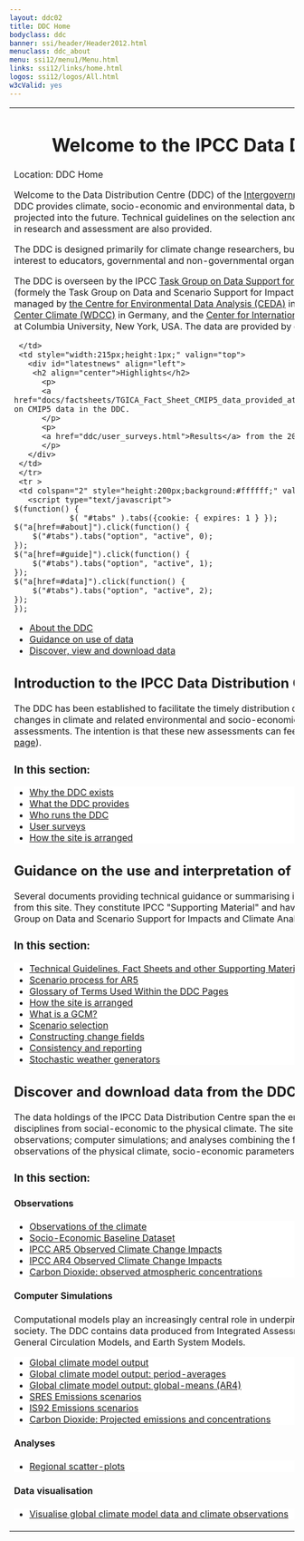 ```yaml
---
layout: ddc02
title: DDC Home
bodyclass: ddc
banner: ssi/header/Header2012.html
menuclass: ddc_about
menu: ssi12/menu1/Menu.html
links: ssi12/links/home.html
logos: ssi12/logos/All.html
w3cValid: yes
---
```


<table style="width:100%;">
     <tr>
     <td style="height:1pt;" valign="top">
       <div id="content">
 <div id="pagetit">
   <h1 align="center">Welcome to the IPCC Data Distribution Centre</h1>
 </div>
   <!-- End of Page Title Block -->
 
   <!-- Breadcrumb1 -->
   <div id="breadcrumb1" align="left">
   Location: DDC Home
   </div>
   <!-- End of Breadcrumb1 -->
   
   <p/> Welcome to the Data Distribution Centre (DDC) of the
   <a href="http://www.ipcc.ch">Intergovernmental Panel on Climate Change (IPCC)</a>.
   The DDC provides climate, socio-economic and environmental data, both from the past and also in scenarios projected into the future. Technical guidelines on the selection and use of different types of data and scenarios in research and assessment are also provided.
   
<p/>  The DDC is designed primarily for climate change researchers, but materials contained on the site may also be of interest to educators, governmental and non-governmental organisations, and the general public.

<p/> The DDC is overseen by the IPCC
 <a href="https://www.ipcc.ch/data/">Task Group on Data Support for Climate Change Assessments (TG-DATA)
</a>
(formely the Task Group on Data and Scenario Support for Impact and Climate Analysis - TGICA)
and jointly managed by <a href="http://ceda.ac.uk" target="new" title="formerly the British Atmospheric Data Centre (BADC)">the
  Centre for Environmental Data Analysis (CEDA)</a> in the United Kingdom,
  the <a href="http://www.wdc-climate.de" target="new">
  ICSU World Data Center Climate (WDCC)</a> in Germany, and the <a href="http://www.ciesin.columbia.edu" target="new">
  Center for International Earth Science Information Network (CIESIN)</a> at Columbia University,
  New York, USA.
  The data are provided by co-operating modelling and analysis centres.
 
 </div>

     </td>
     <td style="width:215px;height:1px;" valign="top">
       <div id="latestnews" align="left">
        <h2 align="center">Highlights</h2>
          <p>
          <a href="docs/factsheets/TGICA_Fact_Sheet_CMIP5_data_provided_at_the_IPCC_DDC_Ver_1_2016.pdf">Factsheet</a> on CMIP5 data in the DDC.
          </p>
          <p>
          <a href="ddc/user_surveys.html">Results</a> from the 2015 user survey.
          </p>
       </div>
     </td>
     </tr>
     <tr >
     <td colspan="2" style="height:200px;background:#ffffff;" valign="top" >
       <script type="text/javascript">
 	$(function() {
                $( "#tabs" ).tabs({cookie: { expires: 1 } });
    $("a[href=#about]").click(function() {
        $("#tabs").tabs("option", "active", 0);
    });
    $("a[href=#guide]").click(function() {
        $("#tabs").tabs("option", "active", 1);
    });
    $("a[href=#data]").click(function() {
        $("#tabs").tabs("option", "active", 2);
    });
 	});
 </script>
<!-- how to make tab selection stick: http://stackoverflow.com/questions/5066581/jquery-ui-tabs-wont-save-selected-tab-index-upon-page-reload  expiry time in days-->
 		<!-- $( "#tabs" ).tabs({ cookie: { expires: 1 } }); -->
 <div class="demo">
 <div id="tabs">
 	<ul>
 		<li><a href="#about">About the DDC</a></li>
 		<li><a href="#guide">Guidance on use of data</a></li>
 		<li><a href="#data">Discover, view and download data</a></li>
 	</ul>

<!-- First tab: ABOUT -->
 <div id="about">
<h2>Introduction to the IPCC Data Distribution Centre (<a href="/ddc/ddc_about.html">Full page</a>)</h2>

  <p>   The DDC has been established to facilitate the timely distribution of a consistent set of
  up-to-date scenarios of changes in climate and related environmental and socio-economic factors for
  use in climate impacts assessments. The intention is that these new assessments can feed into the
  review process of the IPCC
 (<a class="lx" href="/ddc/ddc_about.html">Full page</a>).
</p>

<h3> In this section:</h3>
<ul class="lx" style="background:#ffffff;">
  <li class="lx"> <a class="lx" href="/ddc/ddc_exist.html">Why the DDC exists</a></li>
  <li class="lx"> <a class="lx" href="/ddc//ddc_provides.html">What the DDC provides</a></li>
  <li class="lx"> <a class="lx" href="/ddc//ddc_runs.html">Who runs the DDC</a></li>
  <li class="lx"> <a class="lx" href="/ddc/user_surveys.html">User surveys</a></li>
  <li class="lx"> <a class="lx" href="/ddc/site_layout.html">How the site is arranged</a></li>
</ul>

 </div>

<!-- Second tab: GUIDANCE -->
<div id="guide">
  <h2>Guidance on the use  and interpretation of data and on use of the site</h2>
  <p>
 Several documents providing technical guidance or summarising information held on the DDC are downloadable from this site. They constitute IPCC "Supporting Material" and have been prepared at the request of the Task Group on Data and Scenario Support for Impacts and Climate Analysis (TGICA). 
</p>
<h3> In this section:</h3>
<ul class="lx" style="background:#ffffff;">
  <li class="lx"><a class="lx" href="/guidelines/index.html">Technical Guidelines, Fact Sheets and other Supporting Material</a></li>
  <li class="lx"><a class="lx" href="http://sedac.ipcc-data.org/ddc/ar5_scenario_process/index.html">Scenario process for AR5</a></li>
  <li class="lx"><a class="lx" href="/guidelines/pages/glossary/">Glossary of Terms Used Within the DDC Pages</a></li>
  <li class="lx"><a class="lx" href="/ddc/site_layout.html">How the site is arranged</a></li>
  <li class="lx"><a class="lx" href="/guidelines/pages/gcm_guide.html">What is a GCM?</a></li> 
  <li class="lx"><a class="lx" href="/guidelines/pages/scen_selection.html">Scenario selection</a></li> 
  <li class="lx"><a class="lx" href="/guidelines/pages/change_field.html">Constructing change fields</a></li> 
  <li class="lx"><a class="lx" href="/guidelines/pages/reporting.html">Consistency and reporting</a></li> 
  <li class="lx"><a class="lx" href="/guidelines/pages/weather_generators.html">Stochastic weather generators</a></li> 
</ul>
 </div>

<!-- Third tab: DATA -->
 <div id="data">
<h2>Discover and download data from the DDC</h2>
 <p>
 The data holdings of the IPCC Data Distribution Centre span the entire range of IPCC activities, ranging across disciplines from social-economic to the physical climate. The site is organised around three categories: observations; computer simulations; and analyses combining the first two.
 The DDC provides access to observations of the physical climate, socio-economic parameters and environmental parameters.
 </p>
 
<h3> In this section:</h3>
<h4> Observations </h4>
<ul class="lx" style="background:#ffffff;">
  <li class="lx"><a class="lx" href="/observ/index.html">Observations of the climate</a></li>
  <li class="lx"><a class="lx" href="http://sedac.ipcc-data.org/ddc/baseline/index.html">Socio-Economic Baseline Dataset</a></li>
  <li class="lx"><a class="lx" href="http://sedac.ipcc-data.org/ddc/observed_ar5/index.html">IPCC AR5 Observed Climate Change Impacts</a></li>
  <li class="lx"><a class="lx" href="http://sedac.ipcc-data.org/ddc/observed/index.html">IPCC AR4 Observed Climate Change Impacts</a></li>
  <li class="lx"><a class="lx" href="/observ/ddc_co2.html">Carbon Dioxide: observed atmospheric concentrations</a></li>
</ul>

<h4> Computer Simulations </h4>
 Computational models play an increasingly central role in underpinning our understanding of the environment, society. The DDC contains data produced from Integrated Assessment Models (IAMs), Carbon-cycle Models, General Circulation Models, and Earth System Models.
<ul class="lx" style="background:#ffffff;">
  <li class="lx"> <a class="lx" href="/sim/gcm_monthly/">Global climate model output</a></li>
  <li class="lx"> <a class="lx" href="/sim/gcm_clim/">Global climate model output: period-averages</a></li>
  <li class="lx"> <a class="lx" href="/sim/gcm_global/index.html">Global climate model output: global-means (AR4)</a></li>
  <li class="lx"> <a class="lx" href="http://sedac.ipcc-data.org/ddc/sres/index.html">SRES Emissions scenarios</a></li>
  <li class="lx"> <a class="lx" href="http://sedac.ipcc-data.org/ddc/is92/index.html">IS92 Emissions scenarios</a></li>
  <li class="lx"> <a class="lx" href="/observ/ddc_co2.html">Carbon Dioxide: Projected emissions and concentrations</a></li>
</ul>
      <h4> Analyses </h4>
<ul class="lx" style="background:#ffffff;">
  <li class="lx"> <a class="lx" href="/syn/tar_scatter/">Regional scatter-plots</a></li>
</ul>
      <h4> Data visualisation </h4>
<ul class="lx" style="background:#ffffff;">
  <li class="lx"> <a class="lx" href="/maps/">Visualise global climate model data and climate observations</a></li>
</ul>
 </div>
 </div>
 
</div><!-- End demo -->
